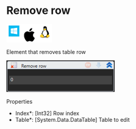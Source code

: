 # Remove row

![](<../../../../.gitbook/assets/image (251).png>)

Element that removes table row

![](<../../../../.gitbook/assets/image (182).png>)

Properties

* Index\*: \[Int32] Row index
* Table\*: \[System.Data.DataTable] Table to edit
